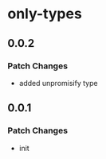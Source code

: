 # only-types

## 0.0.2

### Patch Changes

- added unpromisify type

## 0.0.1

### Patch Changes

- init
